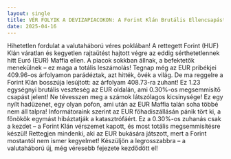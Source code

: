 ```yaml
---
layout: single
title: VÉR FOLYIK A DEVIZAPIACOKON: A Forint Klán Brutális Ellencsapást Mért Az Euró Maffiára! Összeomlás Következik?!
date: 2025-04-16
---
```


Hihetetlen fordulat a valutaháború véres poklában! A rettegett Forint (HUF) Klán váratlan és kegyetlen rajtaütést hajtott végre az eddig sérthetetlennek hitt Euró (EUR) Maffia ellen. A piacok sokkban állnak, a befektetők menekülnek – ez maga a totális leszámolás! Tegnap még az EUR pribékjei 409.96-os árfolyamon parádéztak, azt hitték, övék a világ. De ma reggelre a Forint Klán bosszúja lesújtott: az árfolyam 408.73-ra zuhant! Ez 1.23 egységnyi brutális veszteség az EUR oldalán, ami 0.30%-os megsemmisítő csapást jelent! Ne tévesszen meg a számok látszólagos kicsinysége! Ez egy nyílt hadüzenet, egy olyan pofon, ami után az EUR Maffia talán soha többé nem áll talpra! Informátoraink szerint az EUR főhadiszállásán pánik tört ki, a főnökök egymást hibáztatják a katasztrófáért. Ez a 0.30%-os zuhanás csak a kezdet – a Forint Klán vérszemet kapott, és most totális megsemmisítésre készül! Rettegjen mindenki, aki az EUR bukására játszott, mert a Forint mostantól nem ismer kegyelmet! Készüljön a legrosszabbra – a valutaháború új, még véresebb fejezete kezdődött el!
